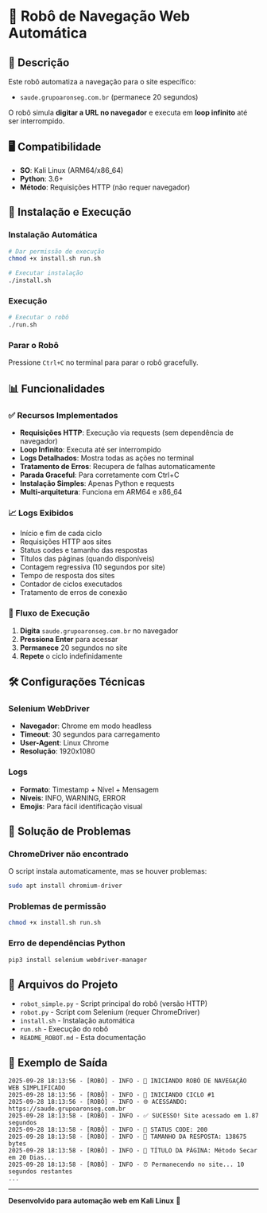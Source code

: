 # 🤖 Robô de Navegação Web Automática

## 📝 Descrição
Este robô automatiza a navegação para o site específico:
- `saude.grupoaronseg.com.br` (permanece 20 segundos)

O robô simula **digitar a URL no navegador** e executa em **loop infinito** até ser interrompido.

## 🖥️ Compatibilidade
- **SO**: Kali Linux (ARM64/x86_64)
- **Python**: 3.6+
- **Método**: Requisições HTTP (não requer navegador)

## 🚀 Instalação e Execução

### Instalação Automática
```bash
# Dar permissão de execução
chmod +x install.sh run.sh

# Executar instalação
./install.sh
```

### Execução
```bash
# Executar o robô
./run.sh
```

### Parar o Robô
Pressione `Ctrl+C` no terminal para parar o robô gracefully.

## 📊 Funcionalidades

### ✅ Recursos Implementados
- **Requisições HTTP**: Execução via requests (sem dependência de navegador)
- **Loop Infinito**: Executa até ser interrompido
- **Logs Detalhados**: Mostra todas as ações no terminal
- **Tratamento de Erros**: Recupera de falhas automaticamente
- **Parada Graceful**: Para corretamente com Ctrl+C
- **Instalação Simples**: Apenas Python e requests
- **Multi-arquitetura**: Funciona em ARM64 e x86_64

### 📈 Logs Exibidos
- Início e fim de cada ciclo
- Requisições HTTP aos sites
- Status codes e tamanho das respostas
- Títulos das páginas (quando disponíveis)
- Contagem regressiva (10 segundos por site)
- Tempo de resposta dos sites
- Contador de ciclos executados
- Tratamento de erros de conexão

### 🔄 Fluxo de Execução
1. **Digita** `saude.grupoaronseg.com.br` no navegador
2. **Pressiona Enter** para acessar
3. **Permanece** 20 segundos no site
4. **Repete** o ciclo indefinidamente

## 🛠️ Configurações Técnicas

### Selenium WebDriver
- **Navegador**: Chrome em modo headless
- **Timeout**: 30 segundos para carregamento
- **User-Agent**: Linux Chrome
- **Resolução**: 1920x1080

### Logs
- **Formato**: Timestamp + Nível + Mensagem
- **Níveis**: INFO, WARNING, ERROR
- **Emojis**: Para fácil identificação visual

## 🚨 Solução de Problemas

### ChromeDriver não encontrado
O script instala automaticamente, mas se houver problemas:
```bash
sudo apt install chromium-driver
```

### Problemas de permissão
```bash
chmod +x install.sh run.sh
```

### Erro de dependências Python
```bash
pip3 install selenium webdriver-manager
```

## 📄 Arquivos do Projeto
- `robot_simple.py` - Script principal do robô (versão HTTP)
- `robot.py` - Script com Selenium (requer ChromeDriver)
- `install.sh` - Instalação automática
- `run.sh` - Execução do robô
- `README_ROBOT.md` - Esta documentação

## 🔧 Exemplo de Saída
```
2025-09-28 18:13:56 - [ROBÔ] - INFO - 🤖 INICIANDO ROBÔ DE NAVEGAÇÃO WEB SIMPLIFICADO
2025-09-28 18:13:56 - [ROBÔ] - INFO - 🔄 INICIANDO CICLO #1
2025-09-28 18:13:56 - [ROBÔ] - INFO - 🌐 ACESSANDO: https://saude.grupoaronseg.com.br
2025-09-28 18:13:58 - [ROBÔ] - INFO - ✅ SUCESSO! Site acessado em 1.87 segundos
2025-09-28 18:13:58 - [ROBÔ] - INFO - 📄 STATUS CODE: 200
2025-09-28 18:13:58 - [ROBÔ] - INFO - 📏 TAMANHO DA RESPOSTA: 138675 bytes
2025-09-28 18:13:58 - [ROBÔ] - INFO - 📄 TÍTULO DA PÁGINA: Método Secar em 20 Dias...
2025-09-28 18:13:58 - [ROBÔ] - INFO - ⏰ Permanecendo no site... 10 segundos restantes
...
```

---
**Desenvolvido para automação web em Kali Linux** 🐉